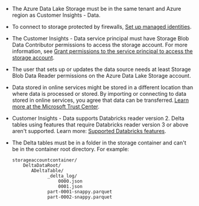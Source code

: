 - The Azure Data Lake Storage must be in the same tenant and Azure region as Customer Insights - Data.
- To connect to storage protected by firewalls, [Set up managed identities](private-link.md).
- The Customer Insights - Data service principal must have Storage Blob Data Contributor permissions to access the storage account. For more information, see [Grant permissions to the service principal to access the storage account](../connect-service-principal.md#grant-permissions-to-the-service-principal-to-access-the-storage-account).
- The user that sets up or updates the data source needs at least Storage Blob Data Reader permissions on the Azure Data Lake Storage account.
- Data stored in online services might be stored in a different location than where data is processed or stored. By importing or connecting to data stored in online services, you agree that data can be transferred. [Learn more at the Microsoft Trust Center](https://www.microsoft.com/trust-center).
- Customer Insights - Data supports Databricks reader version 2. Delta tables using features that require Databricks reader version 3 or above aren't supported. Learn more: [Supported Databricks features](../connect-delta-lake.md#supported-databricks-features-and-versions).
- The Delta tables must be in a folder in the storage container and can't be in the container root directory. For example:

  ```
  storageaccountcontainer/
      DeltaDataRoot/
         ADeltaTable/
               _delta_log/
                   0000.json
                   0001.json
               part-0001-snappy.parquet
               part-0002-snappy.parquet
  ```